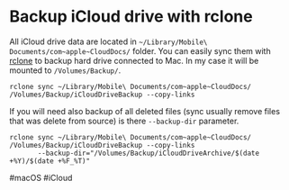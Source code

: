 # Backup iCloud drive with rclone

All iCloud drive data are located in `~/Library/Mobile\ Documents/com~apple~CloudDocs/` folder. You can easily sync them
with [rclone](https://rclone.org/) to backup hard drive connected to Mac. In my case it will be mounted
to `/Volumes/Backup/`.

```shell
rclone sync ~/Library/Mobile\ Documents/com~apple~CloudDocs/ /Volumes/Backup/iCloudDriveBackup --copy-links
```

If you will need also backup of all deleted files (sync usually remove files that was delete from source) is
there `--backup-dir` parameter.

```shell
rclone sync ~/Library/Mobile\ Documents/com~apple~CloudDocs/ /Volumes/Backup/iCloudDriveBackup --copy-links 
       --backup-dir="/Volumes/Backup/iCloudDriveArchive/$(date +%Y)/$(date +%F_%T)"
```

#macOS #iCloud 